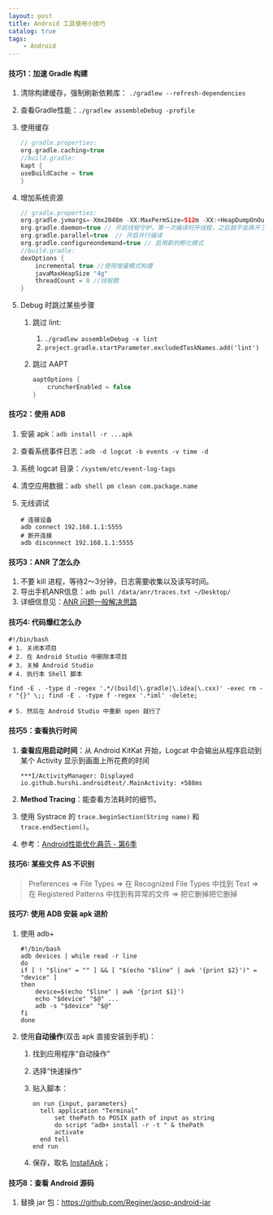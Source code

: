 ```yaml
---
layout: post
title: Android 工具使用小技巧
catalog: true
tags:
    - Android
---
```


#### 技巧1：加速 Gradle 构建

1. 清除构建缓存，强制刷新依赖库： `./gradlew --refresh-dependencies`

2. 查看Gradle性能：`./gradlew assembleDebug -profile`

3. 使用缓存

   ```groovy
   // gradle.properties:
   org.gradle.caching=true
   //build.gradle:
   kapt {
   useBuildCache = true
   }
   ```

4. 增加系统资源

   ```groovy
   // gradle.properties:
   org.gradle.jvmargs=-Xmx2048m -XX:MaxPermSize=512m -XX:+HeapDumpOnOutOfMemoryError -Dfile.encoding=UTF-8  // 配置编译时的虚拟机大小
   org.gradle.daemon=true // 开启线程守护，第一次编译时开线程，之后就不会再开了
   org.gradle.parallel=true  // 开启并行编译
   org.gradle.configureondemand=true // 启用新的孵化模式
   //build.gradle:
   dexOptions {
       incremental true //使用增量模式构建
       javaMaxHeapSize "4g"
       threadCount = 8 //线程数
   }
   ```

5. Debug 时跳过某些步骤

   1. 跳过 lint: 

      1. `./gradlew assembleDebug -x lint` 
      2. `project.gradle.startParameter.excludedTaskNames.add('lint')`

   2. 跳过 AAPT

      ```groovy
      aaptOptions {
          cruncherEnabled = false
      }
      ```

#### 技巧2：使用 ADB

1. 安装 apk：`adb install -r ...apk`

2. 查看系统事件日志：`adb -d logcat -b events -v time -d`

3. 系统 logcat 目录：`/system/etc/event-log-tags`

4. 清空应用数据：`adb shell pm clean com.package.name`

5. 无线调试

   ```shell
   # 连接设备
   adb connect 192.168.1.1:5555
   # 断开连接
   adb disconnect 192.168.1.1:5555
   ```


#### 技巧3：ANR 了怎么办

1. 不要 kill 进程，等待2～3分钟，日志需要收集以及读写时间。
2. 导出手机ANR信息：`adb pull /data/anr/traces.txt ~/Desktop/`
3.  详细信息见：[ANR 问题一般解决思路](https://www.jianshu.com/p/3959a601cea6)

#### 技巧4: 代码爆红怎么办

```shell
#!/bin/bash
# 1. 关闭本项目
# 2. 在 Android Studio 中删除本项目
# 3. 关掉 Android Studio
# 4. 执行本 Shell 脚本

find -E . -type d -regex '.*/(build|\.gradle|\.idea|\.cxx)' -exec rm -r "{}" \;; find -E . -type f -regex '.*iml' -delete;

# 5. 然后在 Android Studio 中重新 open 就行了
```

#### 技巧5：查看执行时间

1. **查看应用启动时间**：从 Android KitKat 开始，Logcat 中会输出从程序启动到某个 Activity 显示到画面上所花费的时间

   ```
   ***I/ActivityManager: Displayed io.github.hurshi.androidtest/.MainActivity: +588ms
   ```

2. **Method Tracing**：能查看方法耗时的细节。

3. 使用 Systrace 的 `trace.beginSection(String name)` 和 `trace.endSection()`。

4. 参考：[Android性能优化典范 - 第6季](http://hukai.me/android-performance-patterns-season-6/)

#### 技巧6: 某些文件 AS 不识别

> Preferences => File Types => 在 Recognized File Types 中找到 Text => 在 Registered Patterns 中找到有异常的文件 => 把它删掉把它删掉

#### 技巧7: 使用 ADB 安装 apk 进阶
1. 使用 adb+

   ```shell
   #!/bin/bash
   adb devices | while read -r line
   do
   if [ ! "$line" = "" ] && [ "$(echo "$line" | awk '{print $2}')" = "device" ]
   then
       device=$(echo "$line" | awk '{print $1}')
       echo "$device" "$@" ...
       adb -s "$device" "$@"
   fi
   done
   ```

2. 使用**自动操作**(双击 apk 直接安装到手机)：

   1. 找到应用程序“自动操作”

   2. 选择“快速操作”

   3. 贴入脚本：

      ```AppleScript
      on run {input, parameters}
      	tell application "Terminal"
      		set thePath to POSIX path of input as string
      		do script "adb+ install -r -t " & thePath
      		activate
      	end tell
      end run
      ```

   4. 保存，取名 [InstallApk](/assets/InstallApk.zip ':ignore')；
#### 技巧8：查看 Android 源码
1. 替换 jar 包：https://github.com/Reginer/aosp-android-jar